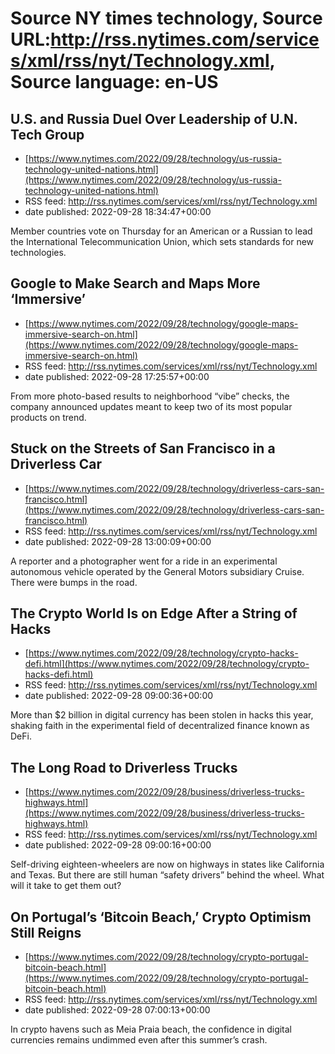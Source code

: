 # Source NY times technology, Source URL:http://rss.nytimes.com/services/xml/rss/nyt/Technology.xml, Source language: en-US

## U.S. and Russia Duel Over Leadership of U.N. Tech Group
 - [https://www.nytimes.com/2022/09/28/technology/us-russia-technology-united-nations.html](https://www.nytimes.com/2022/09/28/technology/us-russia-technology-united-nations.html)
 - RSS feed: http://rss.nytimes.com/services/xml/rss/nyt/Technology.xml
 - date published: 2022-09-28 18:34:47+00:00

Member countries vote on Thursday for an American or a Russian to lead the International Telecommunication Union, which sets standards for new technologies.

## Google to Make Search and Maps More ‘Immersive’
 - [https://www.nytimes.com/2022/09/28/technology/google-maps-immersive-search-on.html](https://www.nytimes.com/2022/09/28/technology/google-maps-immersive-search-on.html)
 - RSS feed: http://rss.nytimes.com/services/xml/rss/nyt/Technology.xml
 - date published: 2022-09-28 17:25:57+00:00

From more photo-based results to neighborhood “vibe” checks, the company announced updates meant to keep two of its most popular products on trend.

## Stuck on the Streets of San Francisco in a Driverless Car
 - [https://www.nytimes.com/2022/09/28/technology/driverless-cars-san-francisco.html](https://www.nytimes.com/2022/09/28/technology/driverless-cars-san-francisco.html)
 - RSS feed: http://rss.nytimes.com/services/xml/rss/nyt/Technology.xml
 - date published: 2022-09-28 13:00:09+00:00

A reporter and a photographer went for a ride in an experimental autonomous vehicle operated by the General Motors subsidiary Cruise. There were bumps in the road.

## The Crypto World Is on Edge After a String of Hacks
 - [https://www.nytimes.com/2022/09/28/technology/crypto-hacks-defi.html](https://www.nytimes.com/2022/09/28/technology/crypto-hacks-defi.html)
 - RSS feed: http://rss.nytimes.com/services/xml/rss/nyt/Technology.xml
 - date published: 2022-09-28 09:00:36+00:00

More than $2 billion in digital currency has been stolen in hacks this year, shaking faith in the experimental field of decentralized finance known as DeFi.

## The Long Road to Driverless Trucks
 - [https://www.nytimes.com/2022/09/28/business/driverless-trucks-highways.html](https://www.nytimes.com/2022/09/28/business/driverless-trucks-highways.html)
 - RSS feed: http://rss.nytimes.com/services/xml/rss/nyt/Technology.xml
 - date published: 2022-09-28 09:00:16+00:00

Self-driving eighteen-wheelers are now on highways in states like California and Texas. But there are still human “safety drivers” behind the wheel. What will it take to get them out?

## On Portugal’s ‘Bitcoin Beach,’ Crypto Optimism Still Reigns
 - [https://www.nytimes.com/2022/09/28/technology/crypto-portugal-bitcoin-beach.html](https://www.nytimes.com/2022/09/28/technology/crypto-portugal-bitcoin-beach.html)
 - RSS feed: http://rss.nytimes.com/services/xml/rss/nyt/Technology.xml
 - date published: 2022-09-28 07:00:13+00:00

In crypto havens such as Meia Praia beach, the confidence in digital currencies remains undimmed even after this summer’s crash.
